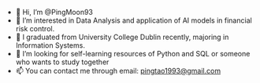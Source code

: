 - 👋 Hi, I’m @PingMoon93
- 👀 I’m interested in Data Analysis and application of AI models in financial risk control.
- 🌱 I graduated from University College Dublin recently, majoring in Information Systems.
- 💞️ I’m looking for self-learning resources of Python and SQL or someone who wants to study together
- 📫 You can contact me through email: pingtao1993@gmail.com

<!---
PingMoon93/PingMoon93 is a ✨ special ✨ repository because its `README.md` (this file) appears on your GitHub profile.
You can click the Preview link to take a look at your changes.
--->
